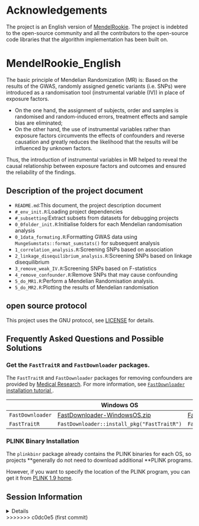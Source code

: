 # Acknowledgements
The project is an English version of [MendelRookie](https://github.com/TullyMonster/MendelRookie). 
The project is indebted to the open-source community and all the contributors to the open-source code libraries that the algorithm implementation has been built on.

# MendelRookie_English

The basic principle of Mendelian Randomization (MR) is:
Based on the results of the GWAS, randomly assigned genetic variants (i.e. SNPs) were introduced as a randomisation tool (instrumental variable (IV)) in place of exposure factors.

- On the one hand, the assignment of subjects, order and samples is randomised and random-induced errors, treatment effects and sample bias are eliminated;
- On the other hand, the use of instrumental variables rather than exposure factors circumvents the effects of confounders and reverse causation and greatly reduces the likelihood that the results will be influenced by unknown factors.

Thus, the introduction of instrumental variables in MR helped to reveal the causal relationship between exposure factors and outcomes and ensured the reliability of the findings.

## Description of the project document

- `README.md`:This document, the project description document
- `#_env_init.R`:Loading project dependencies
- `#_subsetting`:Extract subsets from datasets for debugging projects
- `0_0folder_init.R`:Initialise folders for each Mendelian randomisation analysis
- `0_1data_formating.R`:Formatting GWAS data using `MungeSumstats::format_sumstats()` for subsequent analysis
- `1_correlation_analysis.R`:Screening SNPs based on association
- `2_linkage_disequilibrium_analysis.R`:Screening SNPs based on linkage disequilibrium
- `3_remove_weak_IV.R`:Screening SNPs based on F-statistics
- `4_remove_confounder.R`:Remove SNPs that may cause confounding
- `5_do_MR1.R`:Perform a Mendelian Randomisation analysis.
- `5_do_MR2.R`:Plotting the results of Mendelian randomisation

## open source protocol

This project uses the GNU protocol, see [LICENSE](https://github.com/TullyMonster/MendelRookie/blob/master/LICENSE) for details.

## Frequently Asked Questions and Possible Solutions

### Get the `FastTraitR` and `FastDownloader` packages.

The `FastTraitR` and `FastDownloader` packages for removing confounders are provided by [Medical Research](https://www.medicineitlab.com/).
For more information, see [`FastDownloader` installation tutorial
](https://flash0926.yuque.com/org-wiki-flash0926-kivyu0/otdnsb/tluzaguvye4t9l08).

|                  | Windows OS                                                         | Unix-like OS                                                                 |
|------------------|--------------------------------------------------------------------|------------------------------------------------------------------------------|
| `FastDownloader` | [FastDownloader-WindowsOS.zip](annex/FastDownloader-WindowsOS.zip) | [FastDownloader-Unix-likeOS.tar.gz](annex/FastDownloader-Unix-likeOS.tar.gz) |
| `FastTraitR`     | `FastDownloader::install_pkg("FastTraitR")`                        | `FastDownloader::install_pkg("FastTraitR")`                                  |

### PLINK Binary Installation

The `plinkbinr` package already contains the PLINK binaries for each OS, so projects **generally do not need to download additional **PLINK programs.

However, if you want to specify the location of the PLINK program, you can get it from [PLINK 1.9 home](https://www.cog-genomics.org/plink/).

## Session Information

<details>

```
R version 4.3.3 (2024-02-29 ucrt)
Platform: x86_64-w64-mingw32/x64 (64-bit)
Running under: Windows 8 x64 (build 9200)

Matrix products: default


locale:
[1] LC_COLLATE=Chinese (Simplified)_China.936 
[2] LC_CTYPE=Chinese (Simplified)_China.936   
[3] LC_MONETARY=Chinese (Simplified)_China.936
[4] LC_NUMERIC=C                              
[5] LC_TIME=Chinese (Simplified)_China.936    

time zone: Asia/Shanghai
tzcode source: internal

attached base packages:
[1] stats4    stats     graphics  grDevices utils     datasets 
[7] methods   base     

other attached packages:
 [1] GenomicFiles_1.38.0                     
 [2] BiocParallel_1.36.0                     
 [3] MungeSumstats_1.10.1                    
 [4] lubridate_1.9.3                         
 [5] forcats_1.0.0                           
 [6] stringr_1.5.1                           
 [7] purrr_1.0.2                             
 [8] readr_2.1.5                             
 [9] tibble_3.2.1                            
[10] tidyverse_2.0.0                         
[11] SNPlocs.Hsapiens.dbSNP155.GRCh38_0.99.24
[12] SNPlocs.Hsapiens.dbSNP155.GRCh37_0.99.24
[13] BSgenome_1.70.2                         
[14] rtracklayer_1.62.0                      
[15] BiocIO_1.12.0                           
[16] MRPRESSO_1.0                            
[17] FastTraitR_1.0.0                        
[18] FastDownloader_1.0.0                    
[19] plinkbinr_0.0.0.9000                    
[20] friendly2MR_0.2.0                       
[21] cowplot_1.1.3                           
[22] ggfunnel_0.1.0                          
[23] ggforestplot_0.1.0                      
[24] ggplot2_3.5.0                           
[25] LDlinkR_1.4.0                           
[26] MendelianRandomization_0.9.0            
[27] TwoSampleMR_0.5.11                      
[28] CMplot_4.5.1                            
[29] tidyr_1.3.1                             
[30] dplyr_1.1.4                             
[31] gwasglue_0.0.0.9000                     
[32] ieugwasr_0.2.2-9000                     
[33] gwasvcf_0.1.2                           
[34] VariantAnnotation_1.48.1                
[35] Rsamtools_2.18.0                        
[36] Biostrings_2.70.3                       
[37] XVector_0.42.0                          
[38] SummarizedExperiment_1.32.0             
[39] Biobase_2.62.0                          
[40] GenomicRanges_1.54.1                    
[41] GenomeInfoDb_1.38.8                     
[42] IRanges_2.36.0                          
[43] S4Vectors_0.40.2                        
[44] MatrixGenerics_1.14.0                   
[45] matrixStats_1.2.0                       
[46] BiocGenerics_0.48.1                     

loaded via a namespace (and not attached):
  [1] splines_4.3.3            later_1.3.2             
  [3] bitops_1.0-7             filelock_1.0.3          
  [5] R.oo_1.26.0              XML_3.99-0.16.1         
  [7] lifecycle_1.0.4          lattice_0.22-6          
  [9] MASS_7.3-60.0.1          backports_1.4.1         
 [11] magrittr_2.0.3           openxlsx_4.2.5.2        
 [13] plotly_4.10.4            rmarkdown_2.26          
 [15] yaml_2.3.8               remotes_2.5.0           
 [17] httpuv_1.6.15            zip_2.3.1               
 [19] sessioninfo_1.2.2        pkgbuild_1.4.4          
 [21] DBI_1.2.2                abind_1.4-5             
 [23] pkgload_1.3.4            zlibbioc_1.48.2         
 [25] R.utils_2.12.3           RCurl_1.98-1.14         
 [27] rappdirs_0.3.3           GenomeInfoDbData_1.2.11 
 [29] MatrixModels_0.5-3       codetools_0.2-20        
 [31] DelayedArray_0.28.0      xml2_1.3.6              
 [33] tidyselect_1.2.1         shape_1.4.6.1           
 [35] gmp_0.7-4                BiocFileCache_2.10.2    
 [37] GenomicAlignments_1.38.2 jsonlite_1.8.8          
 [39] ellipsis_0.3.2           survival_3.5-8          
 [41] iterators_1.0.14         foreach_1.5.2           
 [43] tools_4.3.3              progress_1.2.3          
 [45] Rcpp_1.0.12              glue_1.7.0              
 [47] SparseArray_1.2.4        xfun_0.43               
 [49] usethis_2.2.3            withr_3.0.0             
 [51] numDeriv_2016.8-1.1      BiocManager_1.30.22     
 [53] fastmap_1.1.1            fansi_1.0.6             
 [55] SparseM_1.81             digest_0.6.35           
 [57] timechange_0.3.0         R6_2.5.1                
 [59] mime_0.12                colorspace_2.1-0        
 [61] arrangements_1.1.9       biomaRt_2.58.2          
 [63] RSQLite_2.3.6            R.methodsS3_1.8.2       
 [65] utf8_1.2.4               generics_0.1.3          
 [67] data.table_1.15.4        robustbase_0.99-2       
 [69] prettyunits_1.2.0        httr_1.4.7              
 [71] htmlwidgets_1.6.4        S4Arrays_1.2.1          
 [73] pkgconfig_2.0.3          gtable_0.3.4            
 [75] blob_1.2.4               htmltools_0.5.8.1       
 [77] profvis_0.3.8            scales_1.3.0            
 [79] png_0.1-8                knitr_1.46              
 [81] tzdb_0.4.0               rjson_0.2.21            
 [83] curl_5.2.1               cachem_1.0.8            
 [85] parallel_4.3.3           miniUI_0.1.1.1          
 [87] AnnotationDbi_1.64.1     restfulr_0.0.15         
 [89] pillar_1.9.0             grid_4.3.3              
 [91] vctrs_0.6.5              urlchecker_1.0.1        
 [93] promises_1.3.0           dbplyr_2.5.0            
 [95] xtable_1.8-4             evaluate_0.23           
 [97] GenomicFeatures_1.54.4   cli_3.6.2               
 [99] compiler_4.3.3           rlang_1.1.3             
[101] crayon_1.5.2             fs_1.6.3                
[103] stringi_1.8.3            viridisLite_0.4.2       
[105] assertthat_0.2.1         munsell_0.5.1           
[107] lazyeval_0.2.2           devtools_2.4.5          
[109] glmnet_4.1-8             quantreg_5.97           
[111] Matrix_1.6-5             hms_1.1.3               
[113] bit64_4.0.5              KEGGREST_1.42.0         
[115] shiny_1.8.1.1            googleAuthR_2.0.1       
[117] iterpc_0.4.2             gargle_1.5.2            
[119] broom_1.0.5              memoise_2.0.1           
[121] DEoptimR_1.1-3           bit_4.0.5
```

</details>
>>>>>>> c0dc0e5 (first commit)
